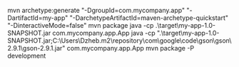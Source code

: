 mvn archetype:generate "-DgroupId=com.mycompany.app" "-DartifactId=my-app" "-DarchetypeArtifactId=maven-archetype-quickstart"  "-DinteractiveMode=false"
mvn package
java -cp .\target\my-app-1.0-SNAPSHOT.jar com.mycompany.app.App
java -cp ".\target\my-app-1.0-SNAPSHOT.jar;C:\Users\Dzheb\.m2\repository\com\google\code\gson\gson\2.9.1\gson-2.9.1.jar" com.mycompany.app.App
mvn package -P development